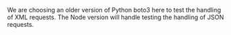 We are choosing an older version of Python boto3 here to test the handling of
XML requests. The Node version will handle testing the handling of JSON requests.